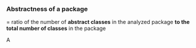 
### **Abstractness** of a package
= ratio of the number of **abstract classes** in the analyzed package **to the total number of classes** in the package

A
